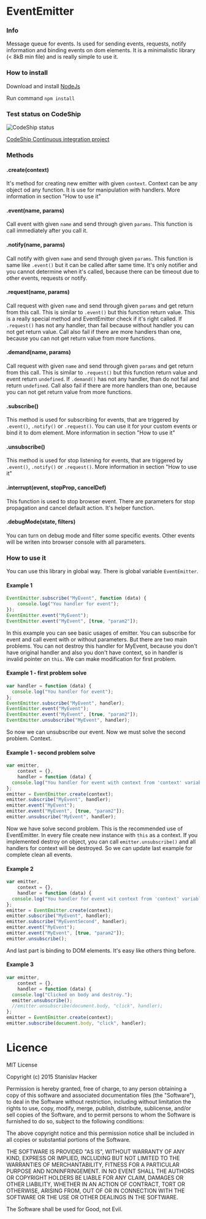 # EventEmitter

### Info
Message queue for events. Is used for sending events, requests, notify information and
binding events on dom elements. It is a minimalistic library (< 8kB min file) and is really
simple to use it.

### How to install

Download and install [NodeJs](https://nodejs.org/en/)

Run command `npm install`

### Test status on CodeShip
![CodeShip status](https://codeship.com/projects/3e312a00-5f7a-0133-10a2-5684d7134b37/status?branch=master "CodeShip status")

[CodeShip Continuous integration project](https://codeship.com/projects/111793)

### Methods

#### .create(context)

It's method for creating new emitter with given `context`. Context can be any object od any function. 
It is use for manipulation with handlers. More information in section "How to use it"

#### .event(name, params)

Call event with given `name` and send through given `params`. This function is call immediately
after you call it.

#### .notify(name, params)

Call notify with given `name` and send through given `params`. This function is same like `.event()`
but it can be called after same time. It's only notifier and you cannot determine when it's called, because there can be
timeout due to other events, requests or notify.

#### .request(name, params)

Call request with given `name` and send through given `params` and get return from this call.
This is similar to `.event()` but this function return value. This is a really special method and EventEmitter check if 
it's right called. If `.request()` has not any handler, than fail because without handler you can not get return value. Call
also fail if there are more handlers than one, because you can not get return value from more functions.

#### .demand(name, params)

Call request with given `name` and send through given `params` and get return from this call.
This is similar to `.request()` but this function return value and event return `undefined`. If `.demand()` has not 
any handler, than do not fail and return `undefined`. Call also fail if there are more handlers than one, 
because you can not get return value from more functions.

#### .subscribe()

This method is used for subscribing for events, that are triggered by `.event()`, `.notify()` or `.request()`.
You can use it for your custom events or bind it to dom element. More information in section "How to use it"

#### .unsubscribe()

This method is used for stop listening for events, that are triggered by `.event()`, `.notify()` or `.request()`.
More information in section "How to use it"

#### .interrupt(event, stopProp, cancelDef)

This function is used to stop browser event. There are parameters for stop propagation
and cancel default action. It's helper function.

#### .debugMode(state, filters)

You can turn on debug mode and filter some specific events. Other events will be writen into
 browser console with all parameters.

### How to use it

You can use this library in global way. There is global variable `EventEmitter`. 

#### Example 1

```javascript
EventEmitter.subscribe("MyEvent", function (data) {
    console.log("You handler for event");
});
EventEmitter.event("MyEvent");
EventEmitter.event("MyEvent", [true, "param2"]);
```

In this example you can see basic usages of emitter. You can subscribe for event and call event with or without parameters.
But there are two main problems. You can not destroy this handler for MyEvent, because you don't have original handler and also 
you don't have context, so in handler is invalid pointer on `this`. We can make modification for first problem.

#### Example 1 - first problem solve

```javascript
var handler = function (data) {
  console.log("You handler for event");
};
EventEmitter.subscribe("MyEvent", handler);
EventEmitter.event("MyEvent");
EventEmitter.event("MyEvent", [true, "param2"]);
EventEmitter.unsubscribe("MyEvent", handler);
```

So now we can unsubscribe our event. Now we must solve the second problem. Context.

#### Example 1 - second problem solve

```javascript
var emitter,
    context = {},
    handler = function (data) {
  console.log("You handler for event with context from 'context' variable.");
};
emitter = EventEmitter.create(context);
emitter.subscribe("MyEvent", handler);
emitter.event("MyEvent");
emitter.event("MyEvent", [true, "param2"]);
emitter.unsubscribe("MyEvent", handler);
```

Now we have solve second problem. This is the recommended use of EventEmitter. In every file create new instance with
`this` as a context. If you implemented destroy on object, you can call `emitter.unsubscribe()` and all handlers for context
will be destroyed. So we can update last example for complete clean all events.

#### Example 2

```javascript
var emitter,
    context = {},
    handler = function (data) {
  console.log("You handler for event wit context from 'context' variable.");
};
emitter = EventEmitter.create(context);
emitter.subscribe("MyEvent", handler);
emitter.subscribe("MyEventSecond", handler);
emitter.event("MyEvent");
emitter.event("MyEvent", [true, "param2"]);
emitter.unsubscribe();
```

And last part is binding to DOM elements. It's easy like others thing before.


#### Example 3

```javascript
var emitter,
    context = {},
    handler = function (data) {
  console.log("Clicked on body and destroy.");
  emitter.unsubscribe();
  //emitter.unsubscribe(document.body, "click", handler);
};
emitter = EventEmitter.create(context);
emitter.subscribe(document.body, "click", handler);
```
# Licence

MIT License

Copyright (c) 2015 Stanislav Hacker

Permission is hereby granted, free of charge, to any person obtaining a copy
of this software and associated documentation files (the "Software"), to deal
in the Software without restriction, including without limitation the rights
to use, copy, modify, merge, publish, distribute, sublicense, and/or sell
copies of the Software, and to permit persons to whom the Software is
furnished to do so, subject to the following conditions:

The above copyright notice and this permission notice shall be included in all
copies or substantial portions of the Software.

THE SOFTWARE IS PROVIDED "AS IS", WITHOUT WARRANTY OF ANY KIND, EXPRESS OR
IMPLIED, INCLUDING BUT NOT LIMITED TO THE WARRANTIES OF MERCHANTABILITY,
FITNESS FOR A PARTICULAR PURPOSE AND NONINFRINGEMENT. IN NO EVENT SHALL THE
AUTHORS OR COPYRIGHT HOLDERS BE LIABLE FOR ANY CLAIM, DAMAGES OR OTHER
LIABILITY, WHETHER IN AN ACTION OF CONTRACT, TORT OR OTHERWISE, ARISING FROM,
OUT OF OR IN CONNECTION WITH THE SOFTWARE OR THE USE OR OTHER DEALINGS IN THE
SOFTWARE.

The Software shall be used for Good, not Evil.
